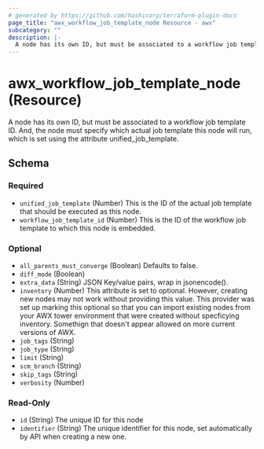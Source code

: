```yaml
---
# generated by https://github.com/hashicorp/terraform-plugin-docs
page_title: "awx_workflow_job_template_node Resource - awx"
subcategory: ""
description: |-
  A node has its own ID, but must be associated to a workflow job template ID. And, the node must specify which actual job template this node will run, which is set using the attribute unified_job_template.
---
```


# awx_workflow_job_template_node (Resource)

A node has its own ID, but must be associated to a workflow job template ID. And, the node must specify which actual job template this node will run, which is set using the attribute unified_job_template.



<!-- schema generated by tfplugindocs -->
## Schema

### Required

- `unified_job_template` (Number) This is the ID of the actual job template that should be executed as this node.
- `workflow_job_template_id` (Number) This is the ID of the workflow job template to which this node is embedded.

### Optional

- `all_parents_must_converge` (Boolean) Defaults to false.
- `diff_mode` (Boolean)
- `extra_data` (String) JSON Key/value pairs, wrap in jsonencode().
- `inventory` (Number) This attribute is set to optional. However, creating new nodes may not work without providing this value. This provider was set up marking this optional so that you can import existing nodes from your AWX tower environment that were created without specficying inventory. Somethign that doesn't appear allowed on more current versions of AWX.
- `job_tags` (String)
- `job_type` (String)
- `limit` (String)
- `scm_branch` (String)
- `skip_tags` (String)
- `verbosity` (Number)

### Read-Only

- `id` (String) The unique ID for this node
- `identifier` (String) The unique identifier for this node, set automatically by API when creating a new one.
